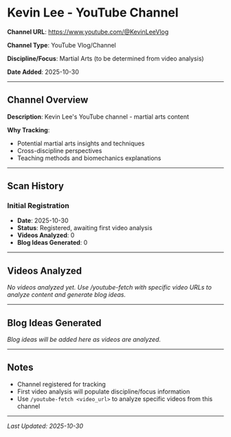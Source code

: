 # Kevin Lee - YouTube Channel

**Channel URL**: https://www.youtube.com/@KevinLeeVlog

**Channel Type**: YouTube Vlog/Channel

**Discipline/Focus**: Martial Arts (to be determined from video analysis)

**Date Added**: 2025-10-30

---

## Channel Overview

**Description**: Kevin Lee's YouTube channel - martial arts content

**Why Tracking**:
- Potential martial arts insights and techniques
- Cross-discipline perspectives
- Teaching methods and biomechanics explanations

---

## Scan History

### Initial Registration
- **Date**: 2025-10-30
- **Status**: Registered, awaiting first video analysis
- **Videos Analyzed**: 0
- **Blog Ideas Generated**: 0

---

## Videos Analyzed

*No videos analyzed yet. Use /youtube-fetch with specific video URLs to analyze content and generate blog ideas.*

---

## Blog Ideas Generated

*Blog ideas will be added here as videos are analyzed.*

---

## Notes

- Channel registered for tracking
- First video analysis will populate discipline/focus information
- Use `/youtube-fetch <video_url>` to analyze specific videos from this channel

---

*Last Updated: 2025-10-30*

